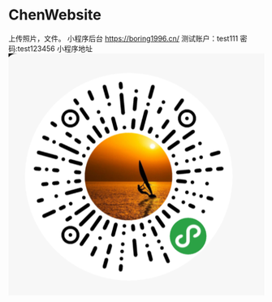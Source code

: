 # ChenWebsite
上传照片，文件。
小程序后台
https://boring1996.cn/
测试账户：test111
密码:test123456
小程序地址![Image text](https://github.com/chendz96/ChenWebsite/blob/master/img/wechat.png)
